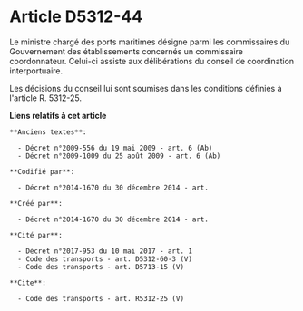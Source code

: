 # Article D5312-44

Le ministre chargé des ports maritimes désigne parmi les commissaires du Gouvernement des établissements concernés un
commissaire coordonnateur. Celui-ci assiste aux délibérations du conseil de coordination interportuaire. 

Les décisions du conseil lui sont soumises dans les conditions définies à l'article R. 5312-25.

**Liens relatifs à cet article**

	**Anciens textes**:

	  - Décret n°2009-556 du 19 mai 2009 - art. 6 (Ab)
	  - Décret n°2009-1009 du 25 août 2009 - art. 6 (Ab)

	**Codifié par**:

	  - Décret n°2014-1670 du 30 décembre 2014 - art.

	**Créé par**:

	  - Décret n°2014-1670 du 30 décembre 2014 - art.

	**Cité par**:

	  - Décret n°2017-953 du 10 mai 2017 - art. 1
	  - Code des transports - art. D5312-60-3 (V)
	  - Code des transports - art. D5713-15 (V)

	**Cite**:

	  - Code des transports - art. R5312-25 (V)
